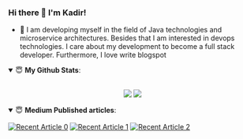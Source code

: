 ### Hi there 👋 I'm Kadir!


- 🔭 I am developing myself in the field of Java technologies and microservice architectures. Besides that I am interested in devops technologies. I care about my development to become a full stack developer. Furthermore, I love write blogspot


<details open>
 <summary> 😇 <b>My Github Stats</b>: </summary>
<br>
<p align = "center">
  <img src = "https://github-readme-stats.vercel.app/api?username=hasankadirdemircan&show_icons=true&line_height=27">
  <img src = "https://github-readme-stats.vercel.app/api/top-langs/?username=hasankadirdemircan&hide=css,html&line_height=27">
</p>

</details>

<details open> 
 <summary> 😇 <b>Medium Published articles</b>: </summary>
<br>
    <a target="_blank" href="https://github-readme-medium-recent-article.vercel.app/medium/@hkdemircan/0"><img src="https://github-readme-medium-recent-article.vercel.app/medium/@hkdemircan/0" alt="Recent Article 0"></a>
    <a target="_blank" href="https://github-readme-medium-recent-article.vercel.app/medium/@hkdemircan/1"><img src="https://github-readme-medium-recent-article.vercel.app/medium/@hkdemircan/1" alt="Recent Article 1"></a>
    <a target="_blank" href="https://github-readme-medium-recent-article.vercel.app/medium/@hkdemircan/2"><img src="https://github-readme-medium-recent-article.vercel.app/medium/@hkdemircan/2" alt="Recent Article 2"></a>


</details>
